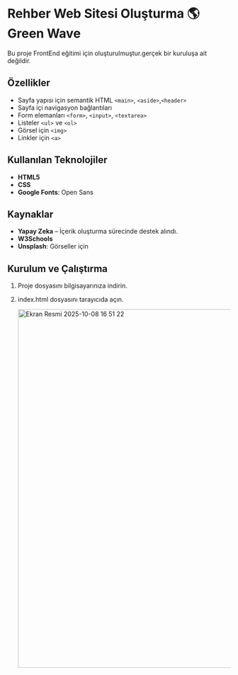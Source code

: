 # Rehber Web Sitesi Oluşturma 🌎 Green Wave
Bu proje FrontEnd eğitimi için oluşturulmuştur.gerçek bir kuruluşa ait değildir.

## Özellikler
* Sayfa yapısı için semantik HTML `<main>`, `<aside>`,`<header>` 
* Sayfa içi navigasyon bağlantıları 
* Form elemanları `<form>`, `<input>`, `<textarea>`
* Listeler `<ul>` ve `<ol>` 
* Görsel için `<img>`
* Linkler için `<a>`

## Kullanılan Teknolojiler
- **HTML5**
- **CSS** 
- **Google Fonts**: Open Sans
  
  
##  Kaynaklar
- **Yapay Zeka** – İçerik oluşturma sürecinde destek alındı.  
- **W3Schools** 
- **Unsplash**: Görseller için
  
## Kurulum ve Çalıştırma
1. Proje dosyasını bilgisayarınıza indirin.
2. index.html dosyasını tarayıcıda açın.

   
   <img width="681" height="810" alt="Ekran Resmi 2025-10-08 16 51 22" src="https://github.com/user-attachments/assets/89b693e3-bef6-44f4-a2d6-8d69968192e5" />
